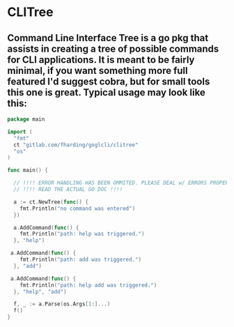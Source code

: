 # CLITree
## Command Line Interface Tree is a go pkg that assists in creating a tree of possible commands for CLI applications. It is meant to be fairly minimal, if you want something more full featured I'd suggest cobra, but for small tools this one is great. Typical usage may look like this:

```go
package main

import (
  "fmt"
  ct "gitlab.com/fharding/goglcli/clitree"
  "os"
)

func main() {

  // !!!! ERROR HANDLING HAS BEEN OMMITED. PLEASE DEAL w/ ERRORS PROPERLY !!!!
  // !!!! READ THE ACTUAL GO DOC !!!!

  a := ct.NewTree(func() {
    fmt.Println("no command was entered")
  })

  a.AddCommand(func() {
    fmt.Println("path: help was triggered.")
  }, "help")

 a.AddCommand(func() {
    fmt.Println("path: add was triggered.")
  }, "add")

 a.AddCommand(func() {
    fmt.Println("path: help add was triggered.")
  }, "help", "add")

  f, _ := a.Parse(os.Args[1:]...)
  f()
}
```